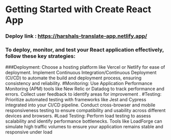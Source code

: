 # Getting Started with Create React App

### Deploy link : https://harshals-translate-app.netlify.app/

### To deploy, monitor, and test your React application effectively, follow these key strategies:

###Deployment: Choose a hosting platform like Vercel or Netlify for ease of deployment. Implement Continuous Integration/Continuous Deployment (CI/CD) to automate the build and deployment process, ensuring consistency and reliability.
#Monitoring: Use Application Performance Monitoring (APM) tools like New Relic or Datadog to track performance and errors. Collect user feedback to identify areas for improvement .
#Testing: Prioritize automated testing with frameworks like Jest and Cypress integrated into your CI/CD pipeline. Conduct cross-browser and mobile responsiveness testing to ensure compatibility and usability across different devices and browsers.
#Load Testing: Perform load testing to assess scalability and identify performance bottlenecks. Tools like LoadForge can simulate high traffic volumes to ensure your application remains stable and responsive under load
